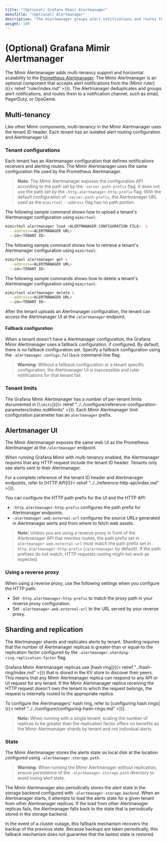 ```yaml
---
title: "(Optional) Grafana Mimir Alertmanager"
menuTitle: "(Optional) Alertmanager"
description: "The Alertmanager groups alert notifications and routes them to various notification channels."
weight: 100
---
```


# (Optional) Grafana Mimir Alertmanager

The Mimir Alertmanager adds multi-tenancy support and horizontal scalability to the [Prometheus Alertmanager](https://prometheus.io/docs/alerting/alertmanager/).
The Mimir Alertmanager is an optional component that accepts alert notifications from the [Mimir ruler]({{< relref "ruler/index.md" >}}).
The Alertmanager deduplicates and groups alert notifications, and routes them to a notification channel, such as email, PagerDuty, or OpsGenie.

## Multi-tenancy

Like other Mimir components, multi-tenancy in the Mimir Alertmanager uses the tenant ID header.
Each tenant has an isolated alert routing configuration and Alertmanager UI.

### Tenant configurations

Each tenant has an Alertmanager configuration that defines notifications receivers and alerting routes.
The Mimir Alertmanager uses the same configuration file used by the Prometheus Alertmanager.

> **Note:** The Mimir Alertmanager exposes the configuration API according to the path set by the `-server.path-prefix` flag. It does not use the path set by the `-http.alertmanager-http-prefix` flag.
> With the default configuration of `-server.path-prefix`, the Alertmanager URL used as the `mimirtool` `--address` flag has no path portion.

The following sample command shows how to upload a tenant's Alertmanager configuration using `mimirtool`:

```bash
mimirtool alertmanager load <ALERTMANAGER CONFIGURATION FILE>  \
  --address=<ALERTMANAGER URL>
  --id=<TENANT ID>
```

The following sample command shows how to retrieve a tenant's Alertmanager configuration using `mimirtool`:

```bash
mimirtool alertmanager get \
  --address=<ALERTMANAGER URL>
  --id=<TENANT ID>
```

The following sample commands shows how to delete a tenant's Alertmanager configuration using `mimirtool`:

```bash
mimirtool alertmanager delete \
  --address=<ALERTMANAGER URL>
  --id=<TENANT ID>
```

After the tenant uploads an Alertmanager configuration, the tenant can access the Alertmanager UI at the `/alertmanager` endpoint.

#### Fallback configuration

When a tenant doesn't have a Alertmanager configuration, the Grafana Mimir Alertmanager uses a fallback configuration, if configured.
By default, there is no fallback configuration set.
Specify a fallback configuration using the `-alertmanager.configs.fallback` command-line flag.

> **Warning**: Without a fallback configuration or a tenant specific configuration, the Alertmanager UI is inaccessible and ruler notifications for that tenant fail.

### Tenant limits

The Grafana Mimir Alertmanager has a number of per-tenant limits documented in [`limits`]({{< relref "../../configure/reference-configuration-parameters/index.md#limits" >}}).
Each Mimir Alertmanager limit configuration parameter has an `alertmanager` prefix.

## Alertmanager UI

The Mimir Alertmanager exposes the same web UI as the Prometheus Alertmanager at the `/alertmanager` endpoint.

When running Grafana Mimir with multi-tenancy enabled, the Alertmanager requires that any HTTP request include the tenant ID header.
Tenants only see alerts sent to their Alertmanager.

For a complete reference of the tenant ID header and Alertmanager endpoints, refer to [HTTP API]({{< relref "../../reference-http-api/index.md" >}}).

You can configure the HTTP path prefix for the UI and the HTTP API:

- `-http.alertmanager-http-prefix` configures the path prefix for Alertmanager endpoints.
- `-alertmanager.web.external-url` configures the source URLs generated in Alertmanager alerts and from where to fetch web assets.

> **Note:** Unless you are using a reverse proxy in front of the Alertmanager API that rewrites routes, the path prefix set in `-alertmanager.web.external-url` must match the path prefix set in `-http.alertmanager-http-prefix` (`/alertmanager` by default).
> If the path prefixes do not match, HTTP requests routing might not work as expected.

### Using a reverse proxy

When using a reverse proxy, use the following settings when you configure the HTTP path:

- Set `-http.alertmanager-http-prefix` to match the proxy path in your reverse proxy configuration.
- Set `-alertmanager.web.external-url` to the URL served by your reverse proxy.

## Sharding and replication

The Alertmanager shards and replicates alerts by tenant.
Sharding requires that the number of Alertmanager replicas is greater-than or equal-to the replication factor configured by the `-alertmanager.sharding-ring.replication-factor` flag.

Grafana Mimir Alertmanager replicas use [hash ring]({{< relref "../hash-ring/index.md" >}}) that is stored in the KV store to discover their peers.
This means that any Mimir Alertmanager replica can respond to any API or UI request for any tenant.
If the Mimir Alertmanager replica receiving the HTTP request doesn't own the tenant to which the request belongs, the request is internally routed to the appropriate replica.

To configure the Alertmanagers' hash ring, refer to [configuring hash rings]({{< relref "../../configure/configuring-hash-rings.md" >}}).

> **Note:** When running with a single tenant, scaling the number of replicas to be greater than the replication factor offers no benefits as the Mimir Alertmanager shards by tenant and not individual alerts.

### State

The Mimir Alertmanager stores the alerts state on local disk at the location configured using `-alertmanager.storage.path`.

> **Warning:**
> When running the Mimir Alertmanager without replication, ensure persistence of the `-alertmanager.storage.path` directory to avoid losing alert state.

The Mimir Alertmanager also periodically stores the alert state in the storage backend configured with `-alertmanager-storage.backend`.
When an Alertmanager starts, it attempts to load the alerts state for a given tenant from other Alertmanager replicas. If the load from other Alertmanager replicas fails, the Alertmanager falls back to the state that is periodically stored in the storage backend.

In the event of a cluster outage, this fallback mechanism recovers the backup of the previous state. Because backups are taken periodically, this fallback mechanism does not guarantee that the lastest state is restored.

